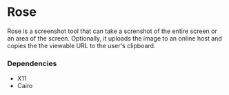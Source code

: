 # Rose

Rose is a screenshot tool that can take a screnshot of the entire
screen or an area of the screen. Optionally, it uploads the
image to an online host and copies the the viewable URL
to the user's clipboard.

### Dependencies

- X11
- Cairo
